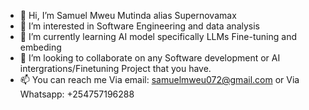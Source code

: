 - 👋 Hi, I’m Samuel Mweu Mutinda alias Supernovamax
- 👀 I’m interested in Software Engineering and data analysis
- 🌱 I’m currently learning AI model specifically LLMs Fine-tuning and embeding
- 💞️ I’m looking to collaborate on any Software development or AI intergrations/Finetuning Project that you have.
- 📫 You can reach me Via email: samuelmweu072@gmail.com or Via Whatsapp: +254757196288

<!---
Supernovamax/Supernovamax is a ✨ special ✨ repository because its `README.md` (this file) appears on your GitHub profile.
You can click the Preview link to take a look at your changes.
--->
